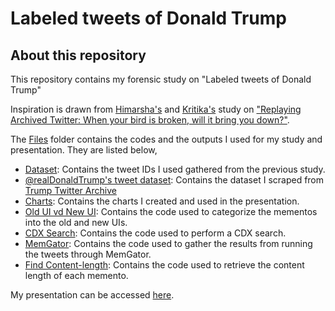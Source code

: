 # Labeled tweets of Donald Trump

## About this repository

This repository contains my forensic study on "Labeled tweets of Donald Trump"

Inspiration is drawn from [Himarsha's](https://twitter.com/HimarshaJ) and [Kritika's](https://twitter.com/kritika_garg) study on ["Replaying Archived Twitter: When your bird is broken, will it bring you down?"](https://arxiv.org/abs/2108.12092).

The [Files](Files) folder contains the codes and the outputs I used for my study and presentation. They are listed below,
  * [Dataset](Files/tweetids): Contains the tweet IDs I used gathered from the previous study.
  * [@realDonaldTrump's tweet dataset](Files/full_tweets): Contains the dataset I scraped from [Trump Twitter Archive](https://www.google.com/url?q=https://www.trumptwitterarchive.site/&sa=D&source=editors&ust=1670529569148446&usg=AOvVaw2qZJnB3GCPgm61xBmpkThh)
  * [Charts](Files/charts): Contains the charts I created and used in the presentation.
  * [Old UI vd New UI](Files/oldvsnew): Contains the code used to categorize the mementos into the old and new UIs.
  * [CDX Search](Files/cdx_search): Contains the code used to perform a CDX search. 
  * [MemGator](Files/memgator): Contains the code used to gather the results from running the tweets through MemGator.
  * [Find Content-length](Files/categorize_mementos): Contains the code used to retrieve the content length of each memento.

My presentation can be accessed [here](Presentation/cs895-forensic-study-2-trump-label-tweets.pptx).
